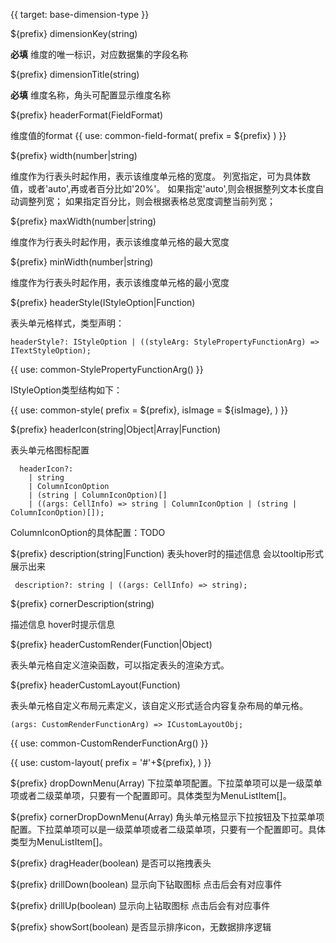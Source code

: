 
{{ target: base-dimension-type }}

${prefix} dimensionKey(string)

**必填**  维度的唯一标识，对应数据集的字段名称

${prefix} dimensionTitle(string)

**必填**  维度名称，角头可配置显示维度名称

${prefix} headerFormat(FieldFormat)

维度值的format
{{ use: common-field-format(
  prefix = ${prefix}
  ) }}

${prefix} width(number|string)

维度作为行表头时起作用，表示该维度单元格的宽度。
列宽指定，可为具体数值，或者'auto',再或者百分比如'20%'。
如果指定'auto',则会根据整列文本长度自动调整列宽；
如果指定百分比，则会根据表格总宽度调整当前列宽；

${prefix} maxWidth(number|string)

维度作为行表头时起作用，表示该维度单元格的最大宽度 

${prefix} minWidth(number|string)

维度作为行表头时起作用，表示该维度单元格的最小宽度

${prefix} headerStyle(IStyleOption|Function)

表头单元格样式，类型声明：
```
headerStyle?: IStyleOption | ((styleArg: StylePropertyFunctionArg) => ITextStyleOption);
```
{{ use: common-StylePropertyFunctionArg() }}

IStyleOption类型结构如下：

{{ use: common-style(
  prefix = ${prefix},
  isImage = ${isImage},
) }}

${prefix} headerIcon(string|Object|Array|Function)

表头单元格图标配置

```
  headerIcon?:
    | string
    | ColumnIconOption
    | (string | ColumnIconOption)[]
    | ((args: CellInfo) => string | ColumnIconOption | (string | ColumnIconOption)[]);
```

ColumnIconOption的具体配置：TODO

${prefix} description(string|Function)
表头hover时的描述信息 会以tooltip形式展示出来

```
 description?: string | ((args: CellInfo) => string);
```

${prefix} cornerDescription(string)

描述信息 hover时提示信息

${prefix} headerCustomRender(Function|Object)

表头单元格自定义渲染函数，可以指定表头的渲染方式。

${prefix} headerCustomLayout(Function)

表头单元格自定义布局元素定义，该自定义形式适合内容复杂布局的单元格。

```
(args: CustomRenderFunctionArg) => ICustomLayoutObj;
```
{{ use: common-CustomRenderFunctionArg() }}

{{ use: custom-layout(
    prefix =  '#'+${prefix},
) }}

${prefix} dropDownMenu(Array)
下拉菜单项配置。下拉菜单项可以是一级菜单项或者二级菜单项，只要有一个配置即可。具体类型为MenuListItem[]。

${prefix} cornerDropDownMenu(Array)
角头单元格显示下拉按钮及下拉菜单项配置。下拉菜单项可以是一级菜单项或者二级菜单项，只要有一个配置即可。具体类型为MenuListItem[]。

${prefix} dragHeader(boolean)
是否可以拖拽表头

${prefix} drillDown(boolean)
显示向下钻取图标 点击后会有对应事件

${prefix} drillUp(boolean)
显示向上钻取图标 点击后会有对应事件

${prefix} showSort(boolean)
是否显示排序icon，无数据排序逻辑
